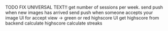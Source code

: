 TODO
FIX UNIVERSAL TEXT!!
get number of sessions per week.
send push when new images has arrived
send push when someone accepts your image
UI for accept view -> green or red
highscore UI
get highscore from backend
calculate highscore
calculate streaks